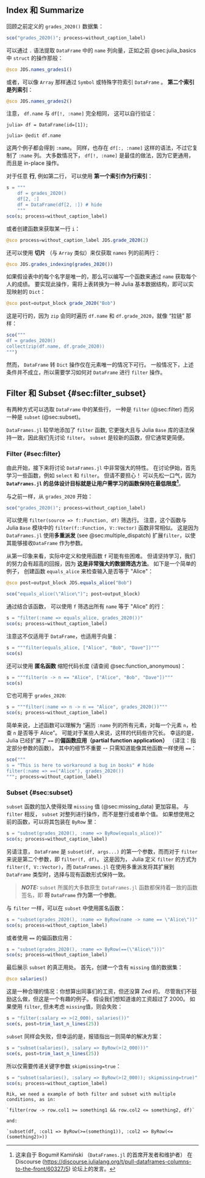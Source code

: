## Index 和 Summarize

回顾之前定义的 `grades_2020()` 数据集：

```jl
sco("grades_2020()"; process=without_caption_label)
```

可以通过 `.` 语法提取 `DataFrame` 中的 `name` 列向量，正如之前 @sec:julia_basics 中 `struct` 的操作那般：

```jl
@sco JDS.names_grades1()
```

或者，可以像 `Array` 那样通过 `Symbol` 或特殊字符索引 `DataFrame` 。
**第二个索引是列索引**：

```jl
@sco JDS.names_grades2()
```

注意， `df.name` 与 `df[!, :name]` 完全相同， 这可以自行验证：

```
julia> df = DataFrame(id=[1]);

julia> @edit df.name
```

这两个例子都会得到 `:name`。
同样，也存在 `df[:, :name]` 这样的语法，不过它复制了 `:name` 列。
大多数情况下， `df[!, :name]` 是最佳的做法，因为它更通用，而且是 in-place 操作。

对于任意 **行**, 例如第二行， 可以使用 **第一个索引作为行索引**：

```jl
s = """
    df = grades_2020()
    df[2, :]
    df = DataFrame(df[2, :]) # hide
    """
sco(s; process=without_caption_label)
```

或者创建函数来获取某一行 `i`：

```jl
@sco process=without_caption_label JDS.grade_2020(2)
```

还可以使用 **切片** （与 `Array` 类似）来仅获取 `names` 列的前两行：

```jl
@sco JDS.grades_indexing(grades_2020())
```

如果假设表中的每个名字是唯一的，那么可以编写一个函数来通过 `name` 获取每个人的成绩。
要实现此操作，需将上表转换为一种 Julia 基本数据结构，即可以实现映射的 `Dict`：

```jl
@sco post=output_block grade_2020("Bob")
```

这是可行的，因为 `zip` 会同时遍历 `df.name` 和 `df.grade_2020`，就像 “拉链” 那样：

```jl
sco("""
df = grades_2020()
collect(zip(df.name, df.grade_2020))
""")
```

然而， `DataFrame` 转 `Dict` 操作仅在元素唯一的情况下可行。
一般情况下，上述条件并不成立，所以需要学习如何对 `DataFrame` 进行 `filter` 操作。

## Filter 和 Subset {#sec:filter_subset}

有两种方式可以选取 `DataFrame` 中的某些行， 一种是 `filter` (@sec:filter) 而另一种是 `subset` (@sec:subset)。

`DataFrames.jl` 较早地添加了 `filter` 函数, 它更强大且与 Julia `Base` 库的语法保持一致，因此我们先讨论 `filter`。
`subset` 是较新的函数，但它通常更简便。

### Filter {#sec:filter}

由此开始，接下来将讨论 `DataFrames.jl` 中非常强大的特性。
在讨论伊始，首先学习一些函数，例如 `select` 和 `filter`。
但请不要担心！
可以先松一口气，因为 **`DataFrames.jl` 的总体设计目标就是让用户需学习的函数保持在最低限度[^verbs]**。

[^verbs]: 这来自于 Bogumił Kamiński （`DataFrames.jl` 的首席开发者和维护者） 在 Discourse (<https://discourse.julialang.org/t/pull-dataframes-columns-to-the-front/60327/5>) 论坛上的发言。

与之前一样，从 `grades_2020` 开始：

```jl
sco("grades_2020()"; process=without_caption_label)
```

可以使用 `filter(source => f::Function, df)` 筛选行。
注意，这个函数与 Julia `Base` 模块中的 `filter(f::Function, V::Vector)` 函数非常相似。
这是因为 `DataFrames.jl` 使用**多重派发** (see @sec:multiple_dispatch) 扩展`filter`，以使其能够接收`DataFrame` 作为参数。

从第一印象来看，实际中定义和使用函数 `f` 可能有些困难。
但请坚持学习，我们的努力会有超高的回报，因为 **这是非常强大的数据筛选方法**。
如下是一个简单的例子， 创建函数 `equals_alice` 来检查输入是否等于 "Alice"：

```jl
@sco post=output_block JDS.equals_alice("Bob")
```

```jl
sco("equals_alice(\"Alice\")"; post=output_block)
```

通过结合该函数， 可以使用 `f` 筛选出所有 `name` 等于 "Alice" 的行：

```jl
s = "filter(:name => equals_alice, grades_2020())"
sco(s; process=without_caption_label)
```

注意这不仅适用于 `DataFrame`，也适用于向量：

```jl
s = """filter(equals_alice, ["Alice", "Bob", "Dave"])"""
sco(s)
```

还可以使用 **匿名函数** 缩短代码长度 (请查阅 @sec:function_anonymous)：

```jl
s = """filter(n -> n == "Alice", ["Alice", "Bob", "Dave"])"""
sco(s)
```

它也可用于 `grades_2020`:

```jl
s = """filter(:name => n -> n == "Alice", grades_2020())"""
sco(s; process=without_caption_label)
```

简单来说，上述函数可以理解为 “遍历 `:name` 列的所有元素，对每一个元素 `n`，检查 `n` 是否等于 Alice”。
可能对于某些人来说，这样的代码些许冗长。
幸运的是，Julia 已经扩展了 `==` 的**偏函数应用（partial function application）** （译注：指定部分参数的函数）。
其中的细节不重要 -- 只需知道能像其他函数一样使用 `==`：

```jl
sco("""
s = "This is here to workaround a bug in books" # hide
filter(:name => ==("Alice"), grades_2020())
"""; process=without_caption_label)
```

### Subset {#sec:subset}

`subset` 函数的加入使得处理 `missing` 值 (@sec:missing_data) 更加容易。
与 `filter` 相反， `subset` 对整列进行操作，而不是整行或者单个值。
如果想使用之前的函数，可以将其包装在 `ByRow` 里：

```jl
s = "subset(grades_2020(), :name => ByRow(equals_alice))"
sco(s; process=without_caption_label)
```

另请注意， `DataFrame` 是 `subset(df, args...)` 的第一个参数，而而对于 `filter` 来说是第二个参数，即 `filter(f, df)`。
这是因为， Julia 定义 `filter` 的方式为 `filter(f, V::Vector)`，而 `DataFrames.jl` 在使用多重派发将其扩展到 `DataFrame` 类型时，选择与现有函数形式保持一致。

> **_NOTE:_**
> `subset` 所属的大多数原生 `DataFrames.jl` 函数都保持着一致的函数签名，即 **将 `DataFrame` 作为第一个参数**。

与 `filter` 一样，可以在 `subset` 中使用匿名函数：

```jl
s = "subset(grades_2020(), :name => ByRow(name -> name == \"Alice\"))"
sco(s; process=without_caption_label)
```

或者使用 `==` 的偏函数应用：

```jl
s = "subset(grades_2020(), :name => ByRow(==(\"Alice\")))"
sco(s; process=without_caption_label)
```

最后展示 `subset` 的真正用处。
首先，创建一个含有 `missing` 值的数据集：

```jl
@sco salaries()
```

这是一种合理的情况：你想算出同事们的工资，但还没算 Zed 的。
尽管我们不鼓励这么做，但这是一个有趣的例子。
假设我们想知道谁的工资超过了 2000。
如果使用 `filter`, 但未考虑 `missing`值，则会失败：

```jl
s = "filter(:salary => >(2_000), salaries())"
sce(s, post=trim_last_n_lines(25))
```

`subset` 同样会失败，但幸运的是，报错指出一则简单的解决方案：

```jl
s = "subset(salaries(), :salary => ByRow(>(2_000)))"
sce(s, post=trim_last_n_lines(25))
```

所以仅需要传递关键字参数 `skipmissing=true`：

```jl
s = "subset(salaries(), :salary => ByRow(>(2_000)); skipmissing=true)"
sco(s; process=without_caption_label)
```

```{=comment}
Rik, we need a example of both filter and subset with multiple conditions, as in:

`filter(row -> row.col1 >= something1 && row.col2 <= something2, df)`

and:

`subset(df, :col1 => ByRow(>=(something1)), :col2 => ByRow(<=(something2)>))
```
